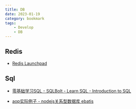 ```yaml
---
title: DB
date: 2023-01-19
category: bookmark
tags:
    - Develop
    - DB
---
```


## Redis

- [Redis Launchpad](https://launchpad.redis.com/)

## Sql

- [零基础学习SQL - SQLBolt - Learn SQL - Introduction to SQL](https://sqlbolt.com/)

- [aop实际例子 - nodejs关系型数据库 ebatis](https://github.com/muzin/ebatis/blob/master/docs/zh_cn/index.md)
